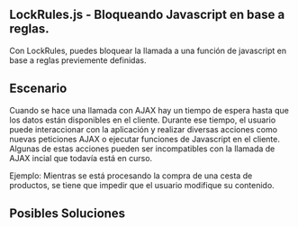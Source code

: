 ## LockRules.js - Bloqueando Javascript en base a reglas.

Con LockRules, puedes bloquear la llamada a una función de javascript en base a reglas previemente definidas.

## Escenario

Cuando se hace una llamada con AJAX hay un tiempo de espera hasta que los datos están disponibles en el cliente. Durante ese tiempo, el usuario puede interaccionar con la aplicación y realizar diversas acciones como nuevas peticiones AJAX o ejecutar funciones de Javascript en el cliente. Algunas de estas acciones pueden ser incompatibles con la llamada de AJAX incial que todavía está en curso.

Ejemplo: Mientras se está procesando la compra de una cesta de productos, se tiene que impedir que el usuario modifique su contenido.

## Posibles Soluciones 



